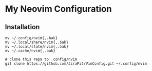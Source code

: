 # My Neovim Configuration

## Installation
```
mv ~/.config/nvim{,.bak}
mv ~/.local/share/nvim{,.bak}
mv ~/.local/state/nvim{,.bak}
mv ~/.cache/nvim{,.bak}
```
```
# clone this repo to .config/nvim
git clone https://github.com/JiraPit/VimConfig.git ~/.config/nvim
```

